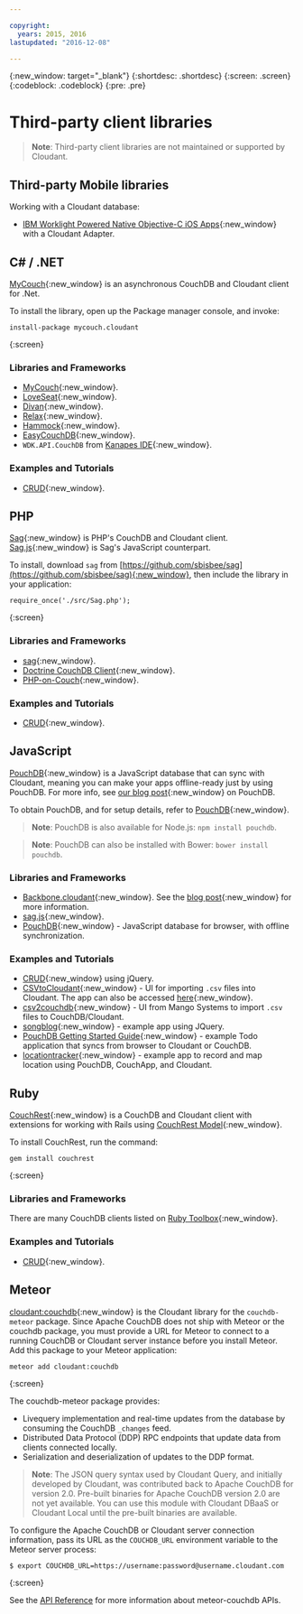 ```yaml
---

copyright:
  years: 2015, 2016
lastupdated: "2016-12-08"

---
```


{:new_window: target="_blank"}
{:shortdesc: .shortdesc}
{:screen: .screen}
{:codeblock: .codeblock}
{:pre: .pre}

# Third-party client libraries

>   **Note**: Third-party client libraries are not maintained or supported by Cloudant.

## Third-party Mobile libraries

Working with a Cloudant database:

-   [IBM Worklight Powered Native Objective-C iOS Apps](http://www.tricedesigns.com/2014/11/17/ibm-worklight-powered-native-objective-c-ios-apps/){:new_window} with a Cloudant Adapter.

## C# / .NET

[MyCouch](https://github.com/danielwertheim/mycouch){:new_window}
is an asynchronous CouchDB and Cloudant client for .Net.

To install the library,
open up the Package manager console,
and invoke:

```
install-package mycouch.cloudant
```
{:screen}

### Libraries and Frameworks

-   [MyCouch](https://github.com/danielwertheim/mycouch){:new_window}.
-   [LoveSeat](https://github.com/soitgoes/LoveSeat){:new_window}.
-   [Divan](https://github.com/foretagsplatsen/Divan){:new_window}.
-   [Relax](https://github.com/arobson/Relax){:new_window}.
-   [Hammock](http://code.google.com/p/relax-net/){:new_window}.
-   [EasyCouchDB](https://github.com/hhariri/EasyCouchDB){:new_window}.
-   `WDK.API.CouchDB` from [Kanapes IDE](http://kanapeside.com/){:new_window}.

### Examples and Tutorials

-   [CRUD](https://github.com/cloudant/haengematte/tree/master/c%23){:new_window}.

## PHP

[Sag](https://github.com/sbisbee/sag){:new_window} is PHP's CouchDB and Cloudant client.
[Sag.js](https://github.com/sbisbee/sag-js){:new_window} is Sag's JavaScript counterpart.

To install,
download `sag` from [https://github.com/sbisbee/sag](https://github.com/sbisbee/sag){:new_window},
then include the library in your application:

```
require_once('./src/Sag.php');
```
{:screen}

### Libraries and Frameworks

-   [sag](https://github.com/sbisbee/sag){:new_window}.
-   [Doctrine CouchDB Client](https://github.com/doctrine/couchdb-client){:new_window}.
-   [PHP-on-Couch](https://github.com/dready92/PHP-on-Couch){:new_window}.

### Examples and Tutorials

-   [CRUD](https://github.com/cloudant/haengematte/tree/master/php){:new_window}.

## JavaScript

[PouchDB](http://pouchdb.com/){:new_window} is a JavaScript database that can sync with Cloudant,
meaning you can make your apps offline-ready just by using PouchDB.
For more info,
see [our blog post](https://cloudant.com/blog/pouchdb){:new_window} on PouchDB.

To obtain PouchDB,
and for setup details,
refer to [PouchDB](http://pouchdb.com/){:new_window}.

>   **Note**: PouchDB is also available for Node.js: `npm install pouchdb`.

>   **Note**: PouchDB can also be installed with Bower: `bower install pouchdb`.

### Libraries and Frameworks

-   [Backbone.cloudant](https://github.com/cloudant-labs/backbone.cloudant){:new_window}.
    See the [blog post](https://cloudant.com/blog/backbone-and-cloudant/){:new_window} for more information.
-   [sag.js](https://github.com/sbisbee/sag-js){:new_window}.
-   [PouchDB](http://pouchdb.com/){:new_window} - JavaScript database for browser,
    with offline synchronization.

### Examples and Tutorials

-   [CRUD](https://github.com/cloudant/haengematte/tree/master/javascript-jquery){:new_window} using jQuery.
-   [CSVtoCloudant](https://github.com/michellephung/CSVtoCloudant){:new_window} -
    UI for importing `.csv` files into Cloudant.
    The app can also be accessed [here](https://michellephung.github.io/CSVtoCloudant/){:new_window}.
-   [csv2couchdb](https://github.com/Mango-information-systems/csv2couchdb){:new_window} -
    UI from Mango Systems to import `.csv` files to CouchDB/Cloudant.
-   [songblog](https://github.com/millayr/songblog){:new_window} - example app using JQuery.
-   [PouchDB Getting Started Guide](http://pouchdb.com/getting-started.html){:new_window} -
    example Todo application that syncs from browser to Cloudant or CouchDB.
-   [locationtracker](https://github.com/rajrsingh/locationtracker){:new_window} -
    example app to record and map location using PouchDB,
    CouchApp,
    and Cloudant.

## Ruby

[CouchRest](https://github.com/couchrest/couchrest){:new_window} is a CouchDB and Cloudant client
with extensions for working with Rails using [CouchRest Model](https://github.com/couchrest/couchrest_model){:new_window}.

To install CouchRest,
run the command:

```
gem install couchrest
```
{:screen}

### Libraries and Frameworks

There are many CouchDB clients listed on
[Ruby Toolbox](https://www.ruby-toolbox.com/categories/couchdb_clients){:new_window}.

### Examples and Tutorials

-   [CRUD](https://github.com/cloudant/haengematte/tree/master/ruby){:new_window}.

<div id="couchdb"></div>

## Meteor

[cloudant:couchdb](https://atmospherejs.com/cloudant/couchdb){:new_window} is the
Cloudant library for the `couchdb-meteor` package.
Since Apache CouchDB does not ship with Meteor or the couchdb package,
you must provide a URL for Meteor to connect
to a running CouchDB or Cloudant server instance before you install Meteor.
Add this package to your Meteor application:

```
meteor add cloudant:couchdb
```
{:screen}

The couchdb-meteor package provides:

-   Livequery implementation and real-time updates from the database by consuming the CouchDB `_changes` feed.
-   Distributed Data Protocol (DDP) RPC endpoints that update data from clients connected locally.
-   Serialization and deserialization of updates to the DDP format.

>   **Note**: The JSON query syntax used by Cloudant Query,
    and initially developed by Cloudant,
    was contributed back to Apache CouchDB for version 2.0.
    Pre-built binaries for Apache CouchDB version 2.0 are not yet available.
    You can use this module with Cloudant DBaaS or Cloudant Local until the pre-built binaries are available.

To configure the Apache CouchDB or Cloudant server connection information,
pass its URL as the `COUCHDB_URL` environment variable to the Meteor server process:

```
$ export COUCHDB_URL=https://username:password@username.cloudant.com
```
{:screen}

See the [API Reference](/docs/api/index.html) for more information about meteor-couchdb APIs. 


